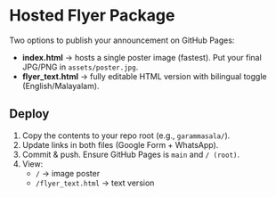 # Hosted Flyer Package

Two options to publish your announcement on GitHub Pages:

- **index.html** → hosts a single poster image (fastest). Put your final JPG/PNG in `assets/poster.jpg`.
- **flyer_text.html** → fully editable HTML version with bilingual toggle (English/Malayalam).

## Deploy
1. Copy the contents to your repo root (e.g., `garammasala/`).
2. Update links in both files (Google Form + WhatsApp).
3. Commit & push. Ensure GitHub Pages is `main` and `/ (root)`.
4. View:
   - `/` → image poster
   - `/flyer_text.html` → text version
